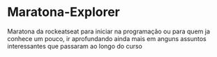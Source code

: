 # Maratona-Explorer
Maratona da rockeatseat para iniciar na programação ou para quem ja conhece um pouco, ir aprofundando ainda mais em anguns assuntos interessantes que passaram ao longo do curso

